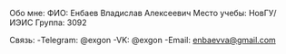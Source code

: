 Обо мне:
ФИО: Енбаев Владислав Алексеевич
Место учебы: НовГУ/ИЭИС
Группа: 3092

Связь:
-Telegram: @exgon
-VK: @exgon
-Email: enbaevva@gmail.com
